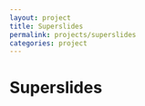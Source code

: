 ```yaml
---
layout: project
title: Superslides
permalink: projects/superslides
categories: project
---
```


# Superslides
